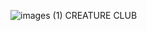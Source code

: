 ![images (1)](https://github.com/Shini6/Shini6/assets/1710506503473/b07c7f14-d96c-4f07-a66c-67bdb189d471)
CREATURE CLUB 
